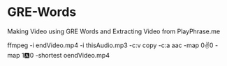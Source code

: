 # GRE-Words
Making Video using GRE Words and Extracting Video from PlayPhrase.me

ffmpeg -i endVideo.mp4 -i thisAudio.mp3 -c:v copy -c:a aac -map 0:v:0 -map 1:a:0 -shortest oendVideo.mp4
